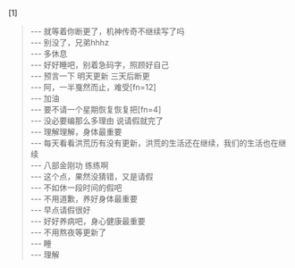 
[1] 
>--- 就等着你断更了，机神传奇不继续写了吗<br>
>--- 别没了，兄弟hhhz<br>
>--- 多休息<br>
>--- 好好睡吧，别着急码字，照顾好自己<br>
>--- 预言一下 明天更新 三天后断更<br>
>--- 阿，一半戛然而止，难受[fn=12]<br>
>--- 加油<br>
>--- 要不请一个星期恢复恢复把[fn=4]<br>
>--- 没必要编那么多理由 说请假就完了<br>
>--- 理解理解，身体最重要<br>
>--- 每天看看洪荒历有没有更新，洪荒的生活还在继续，我们的生活也在继续<br>
>--- 八部金刚功 练练啊<br>
>--- 这个点，果然没猜错，又是请假<br>
>--- 不如休一段时间的假吧<br>
>--- 不用道歉，养好身体最重要<br>
>--- 早点请假很好<br>
>--- 好好养病吧，身心健康最重要<br>
>--- 不用熬夜等更新了<br>
>--- 睡<br>
>--- 理解<br>
